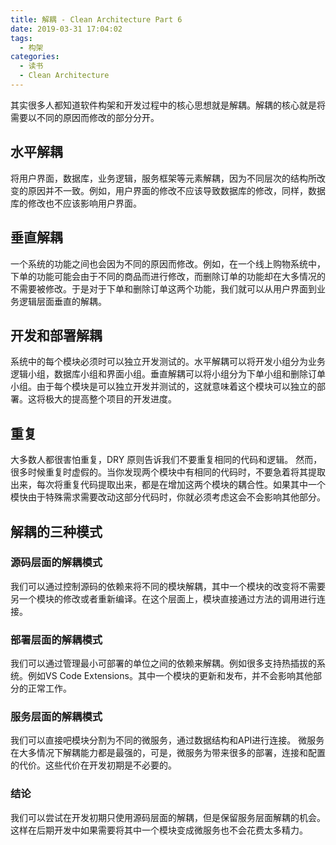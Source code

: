```yaml
---
title: 解耦 - Clean Architecture Part 6
date: 2019-03-31 17:04:02
tags:
  - 构架
categories:
  - 读书
  - Clean Architecture
---
```


其实很多人都知道软件构架和开发过程中的核心思想就是解耦。解耦的核心就是将需要以不同的原因而修改的部分分开。

## 水平解耦

将用户界面，数据库，业务逻辑，服务框架等元素解耦，因为不同层次的结构所改变的原因并不一致。例如，用户界面的修改不应该导致数据库的修改，同样，数据库的修改也不应该影响用户界面。
<!-- more -->
## 垂直解耦

一个系统的功能之间也会因为不同的原因而修改。例如，在一个线上购物系统中，下单的功能可能会由于不同的商品而进行修改，而删除订单的功能却在大多情况的不需要被修改。于是对于下单和删除订单这两个功能，我们就可以从用户界面到业务逻辑层面垂直的解耦。

## 开发和部署解耦

系统中的每个模块必须时可以独立开发测试的。水平解耦可以将开发小组分为业务逻辑小组，数据库小组和界面小组。垂直解耦可以将小组分为下单小组和删除订单小组。由于每个模块是可以独立开发并测试的，这就意味着这个模块可以独立的部署。这将极大的提高整个项目的开发进度。

## 重复

大多数人都很害怕重复，DRY 原则告诉我们不要重复相同的代码和逻辑。 然而，很多时候重复时虚假的。当你发现两个模块中有相同的代码时，不要急着将其提取出来，每次将重复代码提取出来，都是在增加这两个模块的耦合性。如果其中一个模快由于特殊需求需要改动这部分代码时，你就必须考虑这会不会影响其他部分。

## 解耦的三种模式

### 源码层面的解耦模式

我们可以通过控制源码的依赖来将不同的模块解耦，其中一个模块的改变将不需要另一个模块的修改或者重新编译。在这个层面上，模块直接通过方法的调用进行连接。

### 部署层面的解耦模式

我们可以通过管理最小可部署的单位之间的依赖来解耦。例如很多支持热插拔的系统。例如VS Code Extensions。其中一个模块的更新和发布，并不会影响其他部分的正常工作。

### 服务层面的解耦模式

我们可以直接吧模块分割为不同的微服务，通过数据结构和API进行连接。
微服务在大多情况下解耦能力都是最强的，可是，微服务为带来很多的部署，连接和配置的代价。这些代价在开发初期是不必要的。
### 结论

我们可以尝试在开发初期只使用源码层面的解耦，但是保留服务层面解耦的机会。这样在后期开发中如果需要将其中一个模块变成微服务也不会花费太多精力。